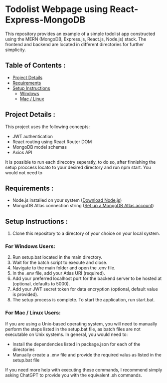 # Todolist Webpage using React-Express-MongoDB

This repository provides an example of a simple todolist app constructed using the MERN (MongoDB, Express.js, React.js, Node.js) stack. 
The frontend and backend are located in different directories for further simplicity.

## **Table of Contents** :

- [Project Details](#details)
- [Requirements](#requirements)
- [Setup Instructions](#setup-instructions)
  - [Windows](#windows)
  - [Mac / Linux](#mac-linux)

<a name="details"></a>

## **Project Details** : 

This project uses the following concepts:

- JWT authentication
- React routing using React Router DOM
- MongoDB model schemas
- Axios API

It is possible to run each direcotry seperatly, to do so, after finnishing the setup proccess locato to your desired directory and run npm start.
You would not need to 
  
<a name="requirements"></a>

## **Requirements** :

- Node.js installed on your system ([Download Node.js](https://nodejs.org/en/download/current))
- MongoDB Atlas connection string ([Set up a MongoDB Atlas account](https://discordpy.readthedocs.io/en/stable/discord.html))

<a name="setup-instructions"></a>

## **Setup Instructions** :

1. Clone this repository to a directory of your choice on your local system.

<a name="windows"></a>

### For Windows Users:

2. Run setup.bat located in the main directory.
3. Wait for the batch script to execute and close.
4. Navigate to the main folder and open the .env file.
5. In the .env file, add your Atlas URI (required).
6. Add your preferred localhost port for the backend server to be hosted at (optional, defaults to 5000).
7. Add your JWT secret token for data encryption (optional, default value is provided).
8. The setup process is complete. To start the application, run start.bat.

<a name="mac-linux"></a>

### For Mac / Linux Users:

If you are using a Unix-based operating system, you will need to manually perform the steps listed in the setup.bat file, as batch files are not executable on Unix systems. In general, you would need to:

- Install the dependencies listed in package.json for each of the directories
- Manually create a .env file and provide the required valus as listed in the setup.bat file

If you need more help with executing these commands, I recommend simply asking ChatGPT to provide you with the equivalent .sh commands.
